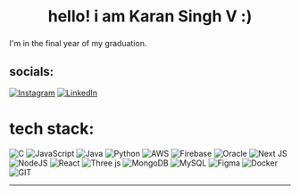 <h1 align="center">hello! i am Karan Singh V :) </h1>
<h3 align="center"></h3>

<!-- <img align="right" width="300px" src="https://media.giphy.com/media/USV0ym3bVWQJJmNu3N/giphy.gif"> -->
<!--<img align="right" width="225px" src="https://media.giphy.com/media/M9gbBd9nbDrOTu1Mqx/giphy.gif"> -->

I'm in the final year of my graduation.
<!-- 
##

Some additions info and updates:
- 🔭 I’m currently working on upskilling & building myself.
- 🌱 I’m currently exploring AI/ML | Automation | Web Technologies.
- 💬 Ask me about anything, always happy to help.

##
-->
## socials:
[![Instagram](https://img.shields.io/badge/Instagram-%23E4405F.svg?logo=Instagram&logoColor=white)](https://instagram.com/heykaran77) [![LinkedIn](https://img.shields.io/badge/LinkedIn-%230077B5.svg?logo=linkedin&logoColor=white)](https://linkedin.com/in/heykaran77) 


# tech stack:
![C](https://img.shields.io/badge/c-%2300599C.svg?style=for-the-badge&logo=c&logoColor=white) ![JavaScript](https://img.shields.io/badge/javascript-%23323330.svg?style=for-the-badge&logo=javascript&logoColor=%23F7DF1E) ![Java](https://img.shields.io/badge/java-%23ED8B00.svg?style=for-the-badge&logo=openjdk&logoColor=white) ![Python](https://img.shields.io/badge/python-3670A0?style=for-the-badge&logo=python&logoColor=ffdd54) ![AWS](https://img.shields.io/badge/AWS-%23FF9900.svg?style=for-the-badge&logo=amazon-aws&logoColor=white) ![Firebase](https://img.shields.io/badge/firebase-%23039BE5.svg?style=for-the-badge&logo=firebase) ![Oracle](https://img.shields.io/badge/Oracle-F80000?style=for-the-badge&logo=oracle&logoColor=white) ![Next JS](https://img.shields.io/badge/Next-black?style=for-the-badge&logo=next.js&logoColor=white) ![NodeJS](https://img.shields.io/badge/node.js-6DA55F?style=for-the-badge&logo=node.js&logoColor=white) ![React](https://img.shields.io/badge/react-%2320232a.svg?style=for-the-badge&logo=react&logoColor=%2361DAFB) ![Three js](https://img.shields.io/badge/threejs-black?style=for-the-badge&logo=three.js&logoColor=white) ![MongoDB](https://img.shields.io/badge/MongoDB-%234ea94b.svg?style=for-the-badge&logo=mongodb&logoColor=white) ![MySQL](https://img.shields.io/badge/mysql-%2300000f.svg?style=for-the-badge&logo=mysql&logoColor=white) ![Figma](https://img.shields.io/badge/figma-%23F24E1E.svg?style=for-the-badge&logo=figma&logoColor=white) ![Docker](https://img.shields.io/badge/docker-%230db7ed.svg?style=for-the-badge&logo=docker&logoColor=white) ![GIT](https://img.shields.io/badge/Git-fc6d26?style=for-the-badge&logo=git&logoColor=white) 

---

